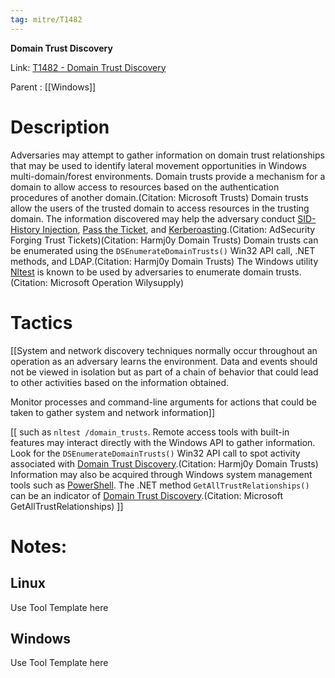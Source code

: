 ```yaml
---
tag: mitre/T1482
---
```


**Domain Trust Discovery**

Link: [T1482 - Domain Trust Discovery](https://attack.mitre.org/techniques/T1482)

Parent : [[Windows]]


# Description

Adversaries may attempt to gather information on domain trust relationships that may be used to identify lateral movement opportunities in Windows multi-domain/forest environments. Domain trusts provide a mechanism for a domain to allow access to resources based on the authentication procedures of another domain.(Citation: Microsoft Trusts) Domain trusts allow the users of the trusted domain to access resources in the trusting domain. The information discovered may help the adversary conduct [SID-History Injection](https://attack.mitre.org/techniques/T1134/005), [Pass the Ticket](https://attack.mitre.org/techniques/T1550/003), and [Kerberoasting](https://attack.mitre.org/techniques/T1558/003).(Citation: AdSecurity Forging Trust Tickets)(Citation: Harmj0y Domain Trusts) Domain trusts can be enumerated using the `DSEnumerateDomainTrusts()` Win32 API call, .NET methods, and LDAP.(Citation: Harmj0y Domain Trusts) The Windows utility [Nltest](https://attack.mitre.org/software/S0359) is known to be used by adversaries to enumerate domain trusts.(Citation: Microsoft Operation Wilysupply)

# Tactics


[[System and network discovery techniques normally occur throughout an operation as an adversary learns the environment. Data and events should not be viewed in isolation but as part of a chain of behavior that could lead to other activities based on the information obtained.

Monitor processes and command-line arguments for actions that could be taken to gather system and network information]]

[[ such as `nltest /domain_trusts`. Remote access tools with built-in features may interact directly with the Windows API to gather information. Look for the `DSEnumerateDomainTrusts()` Win32 API call to spot activity associated with [Domain Trust Discovery](https://attack.mitre.org/techniques/T1482).(Citation: Harmj0y Domain Trusts) Information may also be acquired through Windows system management tools such as [PowerShell](https://attack.mitre.org/techniques/T1059/001). The .NET method `GetAllTrustRelationships()` can be an indicator of [Domain Trust Discovery](https://attack.mitre.org/techniques/T1482).(Citation: Microsoft GetAllTrustRelationships)
]]


# Notes:

## Linux

Use Tool Template here

## Windows

Use Tool Template here